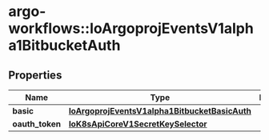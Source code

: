 # argo-workflows::IoArgoprojEventsV1alpha1BitbucketAuth

## Properties
Name | Type | Description | Notes
------------ | ------------- | ------------- | -------------
**basic** | [**IoArgoprojEventsV1alpha1BitbucketBasicAuth**](IoArgoprojEventsV1alpha1BitbucketBasicAuth.md) |  | [optional] 
**oauth_token** | [**IoK8sApiCoreV1SecretKeySelector**](IoK8sApiCoreV1SecretKeySelector.md) |  | [optional] 


